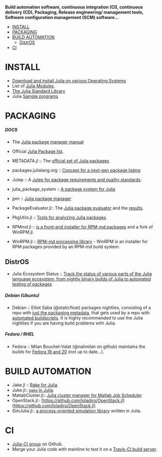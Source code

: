 **Build automation software, continuous integration (CI), continuous delivery (CD), Packaging, Release engineering/ management tools, Software configuration management (SCM) software...**

* [INSTALL](#install)
* [PACKAGING](#packaging)
* [BUILD AUTOMATION](#build-automation)
   * [DistrOS](#distros)
* [CI](#ci)


# INSTALL 
* [Download and install Julia on various Operating Systems](http://julialang.org/downloads/)
* List of [Julia Modules](http://docs.julialang.org/en/latest/manual/modules/).
* [The Julia Standard Library](http://docs.julialang.org/en/latest/stdlib/)
* Julia [Sample programs](https://github.com/JuliaLang/julia/tree/master/examples)


# PACKAGING
##### DOCS
   * The [Julia package manager manual](http://docs.julialang.org/en/latest/manual/packages/)
   * Official [Julia Package list](http://docs.julialang.org/en/latest/packages/packagelist/).
   * METADATA.jl :: The [official set of Julia packages](https://github.com/JuliaLang/METADATA.jl)
   * packages.julialang.org :: [Concept for a next-gen package listing](https://github.com/IainNZ/packages.julialang.org)
   
* Julep :: A [Julep for package requirements and quality standards](https://gist.github.com/IainNZ/6086173).
* julia_package_system :: [A package system for Julia](https://github.com/johnmyleswhite/julia_package_system)
* jpm :: [Julia package manager](https://github.com/dirk/jpm)
* PackageEvaluator.jl:: The [Julia package evaluator](https://github.com/IainNZ/PackageEvaluator.jl) and the [results](http://iaindunning.com/PackageEval/).
* PkgUtils.jl :: [Tools for analyzing Julia packages](https://github.com/johnmyleswhite/PkgUtils.jl)
* RPMmd.jl :: [is a front-end installer for RPM-md packages](https://github.com/ihnorton/RPMmd.jl) and a fork of WinRPM.jl.
* WinRPM.jl :: [RPM-md processing library](https://github.com/JuliaLang/WinRPM.jl) - WinRPM is an installer for RPM packages provided by an RPM-md build system.


## DistrOS
* Julia Ecosystem Status :: [Track the status of various parts of the Julia language ecosystem; from nightly binary builds of Julia to automated testing of packages](http://status.julialang.org/)
##### Debian (Ubuntu)
* Debian :: Elliot Saba (@staticfloat) packages nightlies, consisting of a repo with [just the packaging metadata](https://github.com/staticfloat/julia-debian), that gets used by a repo with [automated buildscripts](https://github.com/staticfloat/julia-nightly-packaging). It is highly recommended to use the Julia nightlies if you are having build problems with Julia.
##### Fedora / RHEL
* Fedora :: Milan Bouchet-Valat (@nalimilan on github) maintains the builds for [Fedora 19 and 20](http://nalimilan.perso.neuf.fr/transfert/) (not up to date...).
 

# BUILD AUTOMATION
* Jake.jl :: [Rake for Julia](https://github.com/nolta/Jake.jl).
* Juke.jl:: [`make` in Julia](https://github.com/kshramt/Juke.jl).
* MatlabCluster.jl:: [Julia cluster manager for Matlab Job Scheduler](https://github.com/simonster/MatlabCluster.jl)
* OpenStack.jl:: [https://github.com/loladiro/OpenStack.jl](https://github.com/loladiro/OpenStack.jl)
* SimJulia.jl:: [a process-oriented simulation library](https://github.com/BenLauwens/SimJulia.jl) written in Julia.


# CI 
* [Julia-CI group](https://github.com/julia-ci) on Github.
* Merge your Julia code with mainline to test it on a [Travis-CI build server](https://travis-ci.org/JuliaLang/).

